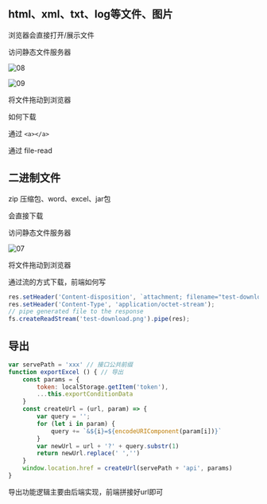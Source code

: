 ## html、xml、txt、log等文件、图片

浏览器会直接打开/展示文件

访问静态文件服务器

![08](https://blog-1320825986.cos.ap-nanjing.myqcloud.com/20230831/08.png)

![09](https://blog-1320825986.cos.ap-nanjing.myqcloud.com/20230831/09.png)

将文件拖动到浏览器

如何下载

通过 `<a></a>`

通过 file-read


## 二进制文件

zip 压缩包、word、excel、jar包

会直接下载

访问静态文件服务器

![07](https://blog-1320825986.cos.ap-nanjing.myqcloud.com/20230831/07.png)

将文件拖动到浏览器


通过流的方式下载，前端如何写

```js
res.setHeader('Content-disposition', `attachment; filename="test-download.png"`);
res.setHeader('Content-Type', 'application/octet-stream');
// pipe generated file to the response
fs.createReadStream('test-download.png').pipe(res);
```

## 导出

```js
var servePath = 'xxx' // 接口公共前缀
function exportExcel () { // 导出
    const params = {
        token: localStorage.getItem('token'),
        ...this.exportConditionData
    }
    const createUrl = (url, param) => {
        var query = '';
        for (let i in param) {
            query += `&${i}=${encodeURIComponent(param[i])}`
        }
        var newUrl = url + '?' + query.substr(1)
        return newUrl.replace(' ','')
    }
    window.location.href = createUrl(servePath + 'api', params)
}
```

导出功能逻辑主要由后端实现，前端拼接好url即可
